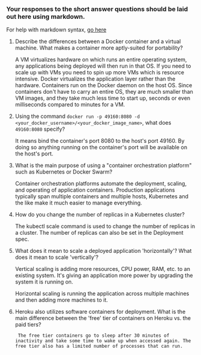 ### Your responses to the short answer questions should be laid out here using markdown.

For help with markdown syntax, [go here](https://github.com/adam-p/markdown-here/wiki/Markdown-Cheatsheet)

1. Describe the differences between a Docker container and a virtual machine. What makes a container more aptly-suited for portability?

    A VM virtualizes hardware on which runs an entire operating system, any applications being deployed will then run in that OS. If you need to scale up with VMs you need to spin up more VMs which is resource intensive. Docker virtualizes the application layer rather than the hardware. Containers run on the Docker daemon on the host OS. Since containers don't have to carry an entire OS, they are much smaller than VM images, and they take much less time to start up, seconds or even milliseconds compared to minutes for a VM.

2. Using the command `docker run -p 49160:8080 -d <your_docker_username>/<your_docker_image_name>`, what does `49160:8080` specify?

    It means bind the container's port 8080 to the host's port 49160. By doing so anything running on the container's port will be available on the host's port.

3. What is the main purpose of using a "container orchestration platform" such as Kubernetes or Docker Swarm?

    Container orchestration platforms automate the deployment, scaling, and operating of application containers. Production applications typically span multiple containers and multiple hosts, Kubernetes and the like make it much easier to manage everything.

4. How do you change the number of replicas in a Kubernetes cluster?

    The kubectl scale command is used to change the number of replicas in a cluster. The number of replicas can also be set in the Deployment spec.

5. What does it mean to scale a deployed application 'horizontally'? What does it mean to scale 'vertically'?

    Vertical scaling is adding more resources, CPU power, RAM, etc. to an existing system. It's giving an application more power by upgrading the system it is running on.

    Horizontal scaling is running the application across multiple machines and then adding more machines to it.

6. Heroku also utilizes software containers for deployment. What is the main difference between the 'free' tier of containers on Heroku vs. the paid tiers?

        The free tier containers go to sleep after 30 minutes of inactivity and take some time to wake up when accessed again. The free tier also has a limited number of processes that can run.
